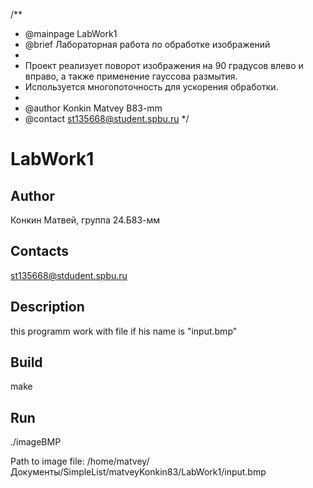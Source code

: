 /**
 * @mainpage LabWork1
 * @brief Лабораторная работа по обработке изображений
 *
 * Проект реализует поворот изображения на 90 градусов влево и вправо, а также применение гауссова размытия.
 * Используется многопоточность для ускорения обработки.
 *
 * @author Konkin Matvey B83-mm
 * @contact st135668@student.spbu.ru
 */

# LabWork1
## Author
Конкин Матвей, группа 24.Б83-мм
## Contacts
st135668@stdudent.spbu.ru
## Description
this programm work with file if his name is "input.bmp"
## Build
make
## Run
./imageBMP

Path to image file: /home/matvey/Документы/SimpleList/matveyKonkin83/LabWork1/input.bmp
